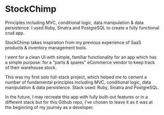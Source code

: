 # StockChimp

Principles including MVC, conditional logic, data manipulation & data persistence. I used Ruby, Sinatra and PostgreSQL to create a fully functional crud app.

StockChimp takes inspiration from my previous experience of SaaS products & inventory management tools. 

I went for a clean UI with simple, familiar functionality for an app which has a simple purpose: for a "parts & spares" eCommerce vendor to keep track of their warehouse stock. 

This was my first solo full-stack project, which helped me to cement a number of fundamental principles including MVC, conditional logic, data manipulation &amp; data persistence. Stack used: Ruby, Sinatra and PostgreSQL.

In the future, I may recreate this app with fully built-out features or in a different stack but for this Github repo, I've chosen to leave it as it was at the beginning of my journey as a developer. 

